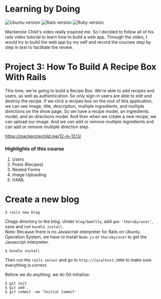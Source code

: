 # Learning by Doing 

![Ubuntu version](https://img.shields.io/badge/Ubuntu-16.04%20LTS-orange.svg)
![Rails version](https://img.shields.io/badge/Rails-v5.0.0-blue.svg)
![Ruby version](https://img.shields.io/badge/Ruby-v2.3.1p112-red.svg)

Mackenzie Child's video really inspired me. So I decided to follow all of his rails video tutorial to learn how to build a web app. Through the video, I would try to build the web app by my self and record the courses step by step in text to facilitate the review.


# Project 3: How To Build A Recipe Box With Rails     

This time, we're going to build a Recipe Box. We're able to add recipes and users, as well as authentication. So only sign-in users are able to edit and destroy the recipe. If we click a recipes box on the root of this application, we can see image, title, description, multiple ingredients, and multiple directions on the show page. So we have a recipe model, an ingredients model, and an directions model. And then when we create a new recipe, we can upload our image. And we can add or remove multiple ingredients and can add or remove multiple direction step.

https://mackenziechild.me/12-in-12/3/         

### Highlights of this course
1. Users
2. Posts (Recipes)
3. Nested Forms
4. Image Uploading
5. HAML

# Create a new blog
```console
$ rails new blog
```

Chage directory to the blog. Under `blog/Gemfile`, add `gem 'therubyracer'`, save and run `bundle install`.      
Note: Because there is no Javascript interpreter for Rails on Ubuntu Operation System, we have to install `Node.js` or `therubyracer` to get the Javascript interpreter.
```console
$ bundle install
```

Then run the `rails server` and go to `http://localhost:3000` to make sure everything is correct.

Before we do anything, we do Git initialize:
```console
$ git init
$ git add .
$ git commit -am 'Initial Commit'
```